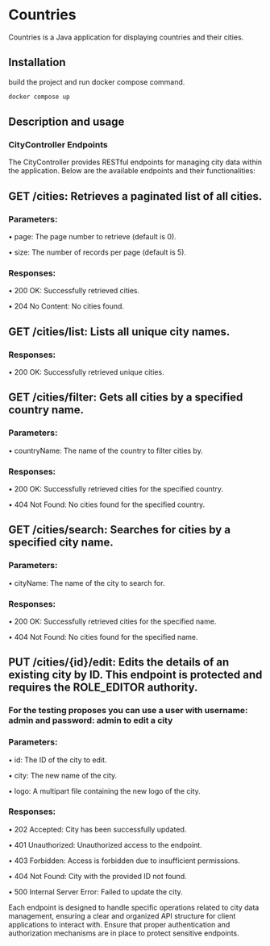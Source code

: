 # Countries

Countries is a Java application for displaying countries and their cities.

## Installation

build the project and run docker compose command.

```bash
docker compose up
```

## Description and usage

### CityController Endpoints

The CityController provides RESTful endpoints for managing city data within the application. Below are the available endpoints and their functionalities:

##  GET /cities: Retrieves a paginated list of all cities.

###  Parameters:

•  page: The page number to retrieve (default is 0).

•  size: The number of records per page (default is 5).

###  Responses:

•  200 OK: Successfully retrieved cities.

•  204 No Content: No cities found.

##  GET /cities/list: Lists all unique city names.

###  Responses:

•  200 OK: Successfully retrieved unique cities.

##  GET /cities/filter: Gets all cities by a specified country name.

###  Parameters:

•  countryName: The name of the country to filter cities by.

###  Responses:

•  200 OK: Successfully retrieved cities for the specified country.

•  404 Not Found: No cities found for the specified country.

##  GET /cities/search: Searches for cities by a specified city name.

###  Parameters:

•  cityName: The name of the city to search for.

###  Responses:

•  200 OK: Successfully retrieved cities for the specified name.

•  404 Not Found: No cities found for the specified name.

##  PUT /cities/{id}/edit: Edits the details of an existing city by ID. This endpoint is protected and requires the ROLE_EDITOR authority.
### For the testing proposes you can use a user with username: admin and password: admin to edit a city

###  Parameters:

•  id: The ID of the city to edit.

•  city: The new name of the city.

•  logo: A multipart file containing the new logo of the city.

###  Responses:

•  202 Accepted: City has been successfully updated.

•  401 Unauthorized: Unauthorized access to the endpoint.

•  403 Forbidden: Access is forbidden due to insufficient permissions.

•  404 Not Found: City with the provided ID not found.

•  500 Internal Server Error: Failed to update the city.

Each endpoint is designed to handle specific operations related to city data management, ensuring a clear and organized API structure for client applications to interact with. Ensure that proper authentication and authorization mechanisms are in place to protect sensitive endpoints.